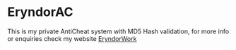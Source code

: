 # EryndorAC
This is my private AntiCheat system with MD5 Hash validation, for more info or enquiries check my website [EryndorWork](https://eryndorwork.github.io/home/)
